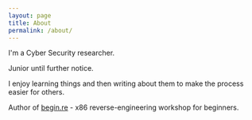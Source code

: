 ```yaml
---
layout: page
title: About
permalink: /about/
---
```


I'm a Cyber Security researcher.  

Junior until further notice.  

I enjoy learning things and then writing about them to make the process easier for others.  
  
Author of [begin.re](https://begin.re) - x86 reverse-engineering workshop for beginners.

